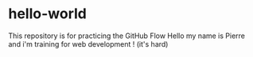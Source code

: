 # hello-world
This repository is for practicing the GitHub Flow
Hello my name is Pierre and i'm training for web development ! (it's hard)
